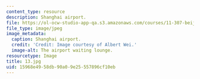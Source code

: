 ```yaml
---
content_type: resource
description: Shanghai airport.
file: https://ol-ocw-studio-app-qa.s3.amazonaws.com/courses/11-307-beijing-urban-design-studio-summer-2006/15968e4958db90a09e25557896cf10eb_13.jpg
file_type: image/jpeg
image_metadata:
  caption: Shanghai airport.
  credit: 'Credit: Image courtesy of Albert Wei.'
  image-alt: The airport waiting lounge.
resourcetype: Image
title: 13.jpg
uid: 15968e49-58db-90a0-9e25-557896cf10eb
---
```

